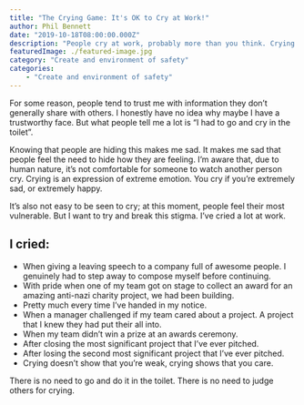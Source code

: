 ```yaml
---
title: "The Crying Game: It's OK to Cry at Work!"
author: Phil Bennett
date: "2019-10-18T08:00:00.000Z"
description: "People cry at work, probably more than you think. Crying at work is OK. If it makes you uncomfortable, then that’s your problem."
featuredImage: ./featured-image.jpg
category: "Create and environment of safety"
categories: 
    - "Create and environment of safety" 
---
```


For some reason, people tend to trust me with information they don’t generally share with others. I honestly have no idea why maybe I have a trustworthy face. But what people tell me a lot is “I had to go and cry in the toilet”.

Knowing that people are hiding this makes me sad. It makes me sad that people feel the need to hide how they are feeling. I’m aware that, due to human nature, it’s not comfortable for someone to watch another person cry. Crying is an expression of extreme emotion. You cry if you’re extremely sad, or extremely happy.

It’s also not easy to be seen to cry; at this moment, people feel their most vulnerable. But I want to try and break this stigma. I’ve cried a lot at work.

## I cried:
* When giving a leaving speech to a company full of awesome people. I genuinely had to step away to compose myself before continuing.
* With pride when one of my team got on stage to collect an award for an amazing anti-nazi charity project, we had been building.
* Pretty much every time I’ve handed in my notice.
* When a manager challenged if my team cared about a project. A project that I knew they had put their all into.
* When my team didn’t win a prize at an awards ceremony.
* After closing the most significant project that I’ve ever pitched.
* After losing the second most significant project that I’ve ever pitched.
* Crying doesn’t show that you’re weak, crying shows that you care.

There is no need to go and do it in the toilet. There is no need to judge others for crying.